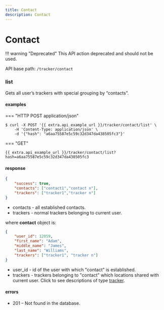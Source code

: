 ```yaml
---
title: Contact
description: Contact
---
```

# Contact 

!!! warning "Deprecated"
    This API action deprecated and should not be used.

API base path: `/tracker/contact`

### list

Gets all user’s trackers with special grouping by “contacts”.

#### examples

=== "HTTP POST application/json"

```abap
$ curl -X POST '{{ extra.api_example_url }}/tracker/contact/list' \
    -H 'Content-Type: application/json' \ 
    -d '{"hash": "a6aa75587e5c59c32d347da438505fc3"}'
```

=== "GET"

```abap
{{ extra.api_example_url }}/tracker/contact/list?hash=a6aa75587e5c59c32d347da438505fc3
```

#### response

```json
{
    "success": true,
    "contacts": ["contact1","contact n"],
    "trackers": ["tracker1","tracker n"]
}
```

* contacts - all established contacts.
* trackers - normal trackers belonging to current user.

where **contact** object is:

```json
{
    "user_id": 12059,
    "first_name": "Adam",
    "middle_name": "James",
    "last_name": "Williams",
    "trackers": ["tracker1", "tracker n"]
}
```

* user_id - id of the user with which "contact" is established.
* trackers - trackers belonging to "contact" which locations shared with current user.
Click to see descriptions of type [tracker](index.md#tracker-object-structure).

#### errors

* 201 – Not found in the database.
